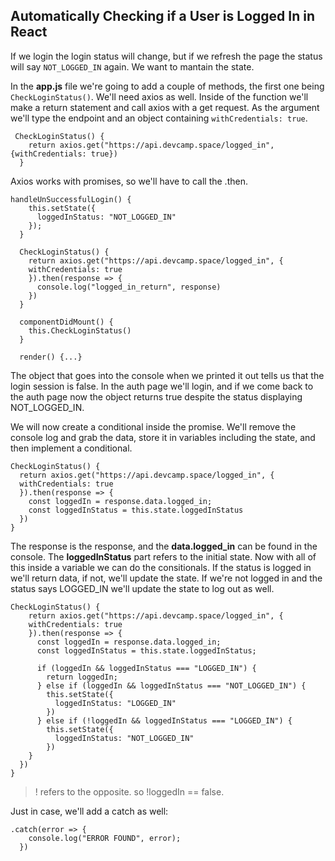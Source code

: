 ## Automatically Checking if a User is Logged In in React

If we login the login status will change, but if we refresh the page the status will say ```NOT_LOGGED_IN``` again. We want to mantain the state. 

In the **app.js** file we're going to add a couple of methods, the first one being ```CheckLoginStatus()```. We'll need axios as well. Inside of the function we'll make a return statement and call axios with a get request. As the argument we'll type the endpoint and an object containing ```withCredentials: true```.

```
 CheckLoginStatus() {
    return axios.get("https://api.devcamp.space/logged_in", {withCredentials: true})
  }
```

Axios works with promises, so we'll have to call the .then.

```
handleUnSuccessfulLogin() {
    this.setState({
      loggedInStatus: "NOT_LOGGED_IN"
    });
  }
  
  CheckLoginStatus() {
    return axios.get("https://api.devcamp.space/logged_in", {
    withCredentials: true
    }).then(response => {
      console.log("logged_in_return", response)
    })
  }

  componentDidMount() {
    this.CheckLoginStatus()
  }

  render() {...}
  ```

  The object that goes into the console when we printed it out tells us that the login session is false. In the auth page we'll login, and if we come back to the auth page now the object returns true despite the status displaying NOT_LOGGED_IN.

  We will now create a conditional inside the promise. We'll remove the console log and grab the data, store it in variables including the state, and then implement a conditional. 

  ```
  CheckLoginStatus() {
    return axios.get("https://api.devcamp.space/logged_in", {
    withCredentials: true
    }).then(response => {
      const loggedIn = response.data.logged_in;
      const loggedInStatus = this.state.loggedInStatus
    })
  }
  ```

  The response is the response, and the **data.logged_in** can be found in the console. The **loggedInStatus** part refers to the initial state. Now with all of this inside a variable we can do the consitionals. If the status is logged in we'll return data, if not, we'll update the state. If we're not logged in and the status says LOGGED_IN we'll update the state to log out as well.

```
CheckLoginStatus() {
    return axios.get("https://api.devcamp.space/logged_in", {
    withCredentials: true
    }).then(response => {
      const loggedIn = response.data.logged_in;
      const loggedInStatus = this.state.loggedInStatus;

      if (loggedIn && loggedInStatus === "LOGGED_IN") {
        return loggedIn;
      } else if (loggedIn && loggedInStatus === "NOT_LOGGED_IN") {
        this.setState({
          loggedInStatus: "LOGGED_IN"
        })
      } else if (!loggedIn && loggedInStatus === "LOGGED_IN") {
        this.setState({
          loggedInStatus: "NOT_LOGGED_IN"
        })
    }
  })
}
```
> ! refers to the opposite. so !loggedIn == false.

Just in case, we'll add a catch as well:

```
.catch(error => {
    console.log("ERROR FOUND", error);
  })
```
